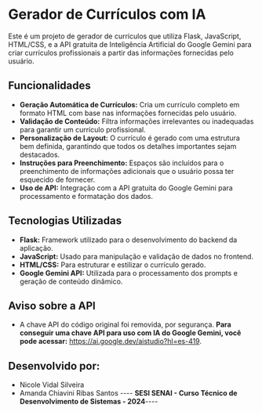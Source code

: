 # Gerador de Currículos com IA 

Este é um projeto de gerador de currículos que utiliza Flask, JavaScript, HTML/CSS, e a API gratuita de Inteligência Artificial do Google Gemini para criar currículos profissionais a partir das informações fornecidas pelo usuário.

## Funcionalidades

- **Geração Automática de Currículos:** Cria um currículo completo em formato HTML com base nas informações fornecidas pelo usuário.
- **Validação de Conteúdo:** Filtra informações irrelevantes ou inadequadas para garantir um currículo profissional.
- **Personalização de Layout:** O currículo é gerado com uma estrutura bem definida, garantindo que todos os detalhes importantes sejam destacados.
- **Instruções para Preenchimento:** Espaços são incluídos para o preenchimento de informações adicionais que o usuário possa ter esquecido de fornecer.
- **Uso de API:** Integração com a API gratuita do Google Gemini para processamento e formatação dos dados.

## Tecnologias Utilizadas

- **Flask:** Framework utilizado para o desenvolvimento do backend da aplicação.
- **JavaScript:** Usado para manipulação e validação de dados no frontend.
- **HTML/CSS:** Para estruturar e estilizar o currículo gerado.
- **Google Gemini API:** Utilizada para o processamento dos prompts e geração de conteúdo dinâmico.

## Aviso sobre a API
- A chave API do código original foi removida, por segurança. **Para conseguir uma chave API para uso com IA do Google Gemini, você pode acessar:** https://ai.google.dev/aistudio?hl=es-419. 

## Desenvolvido por: 
- Nicole Vidal Silveira 
- Amanda Chiavini Ribas Santos
---- **SESI SENAI - Curso Técnico de Desenvolvimento de Sistemas - 2024**----
